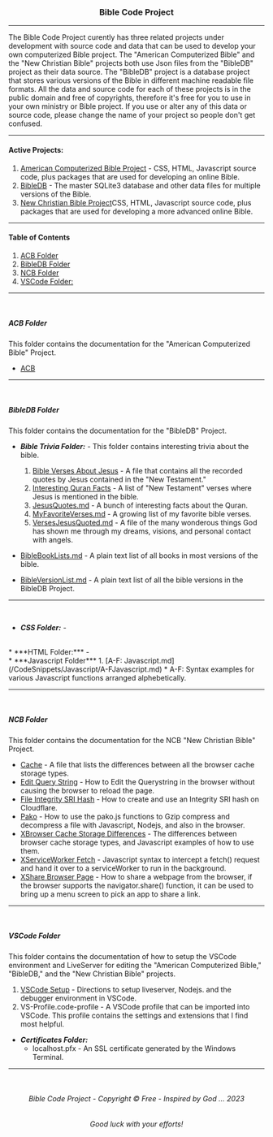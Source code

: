 <h3 align="center">Bible Code Project</h3>

---

The Bible Code Project curently has three related projects under development with source code and data that can be used to develop your own computerized Bible project. The "American Computerized Bible" and the "New Christian Bible" projects both use Json files from the "BibleDB" project as their data source. The "BibleDB" project is a database project that stores various versions of the Bible in different machine readable file formats. All the data and source code for each of these projects is in the public domain and free of copyrights, therefore it's free for you to use in your own ministry or Bible project. If you use or alter any of this data or source code, please change the name of your project so people don't get confused.

---

#### Active Projects:

1. [American Computerized Bible Project](https://github.com/ACB-Bible/AmericanComputerizedBible) - CSS, HTML, Javascript source code, plus packages that are used for developing an online Bible.
2. [BibleDB](https://github.com/ACB-Bible/BibleDB) - The master SQLite3 database and other data files for multiple versions of the Bible.
3. [New Christian Bible Project](https://github.com/ACB-Bible/NCB)CSS, HTML, Javascript source code, plus packages that are used for developing a more advanced online Bible.

---

#### Table of Contents

1. [ACB Folder](#acb-folder)
2. [BibleDB Folder](#bibledb-folder)
3. [NCB Folder](#ncb-folder)
4. [VSCode Folder:](#vscode-folder)

---

<br>

##### ACB Folder
This folder contains the documentation for the "American Computerized Bible" Project.

* [ACB](/ACB/ACB.md)

---

<br>

##### BibleDB Folder
This folder contains the documentation for the "BibleDB" Project.

* ***Bible Trivia Folder:*** - This folder contains interesting trivia about the bible.
    1. [Bible Verses About Jesus](BibleDB/Bible-Trivia/BibleVersesAboutJesus.md) - A file that contains all the recorded quotes by Jesus contained in the "New Testament."
    2. [Interesting Quran Facts](BibleDB/Bible-Trivia/InterestingQuranFacts.md) - A list of "New Testament" verses where Jesus is mentioned in the bible.
    3. [JesusQuotes.md](BibleDB/Bible-Trivia/JesusQuotes.md) - A bunch of interesting facts about the Quran.
    4. [MyFavoriteVerses.md](BibleDB/Bible-Trivia/MyFavoriteVerses.md) - A growing list of my favorite bible verses.
    5. [VersesJesusQuoted.md](BibleDB/Bible-Trivia/VersesJesusQuoted.md) - A file of the many wonderous things God has shown me through my dreams, visions, and personal contact with angels.

* [BibleBookLists.md](BibleDB/BibleBookLists.md) - A plain text list of all books in most versions of the bible.
* [BibleVersionList.md](BibleDB/BibleVersionList.md) - A plain text list of all the bible versions in the BibleDB Project.

---

<br>

* ***CSS Folder:*** - 
<br>
* ***HTML Folder:*** - 
<br>
* ***Javascript Folder***        
    1. [A-F: Javascript.md](/CodeSnippets/Javascript/A-FJavascript.md)
        * A-F: Syntax examples for various Javascript functions arranged alphebetically.

---

<br>


##### NCB Folder
This folder contains the documentation for the NCB "New Christian Bible" Project.

* [Cache](/NCB/Cache.md) - A file that lists the differences between all the browser cache storage types.
* [Edit Query String](/NCB/EditQueryString.md) - How to Edit the Querystring in the browser without causing the browser to reload the page.
* [File Integrity SRI Hash](/NCB/FileIntegritySRIHash.md) - How to create and use an Integrity SRI hash on Cloudflare.
* [Pako](/NCB/Pako.md) - How to use the pako.js functions to Gzip compress and decompress a file with Javascript, Nodejs, and also in the browser.
* [XBrowser Cache Storage Differences](/NCB/XBrowserStorageDifferences.md) - The differences between browser cache storage types, and Javascript examples of how to use them.
* [XServiceWorker Fetch](/NCB/XServiceWorkerFetch.md) - Javascript syntax to intercept a fetch() request and hand it over to a serviceWorker to run in the background.
* [XShare Browser Page](/NCB/XShareBrowserPage.md) - How to share a webpage from the browser, if the browser supports the navigator.share() function, it can be used to bring up a menu screen to pick an app to share a link.
---

<br>

##### VSCode Folder
This folder contains the documentation of how to setup the VSCode environment and LiveServer for editing the "American Computerized Bible," "BibleDB," and the "New Christian Bible" projects.

1. [VSCode Setup](/VSCode/VSCodeSetup.md) - Directions to setup liveserver, Nodejs. and the debugger environment in VSCode.
2. VS-Profile.code-profile - A VSCode profile that can be imported into VSCode. This profile contains the settings and extensions that I find most helpful. 

* ***Certificates Folder:***
    * localhost.pfx - An SSL certificate generated by the Windows Terminal.    

---

<br>

<h6 align="center" title="God's Word Is Not For Sale">Bible Code Project - Copyright © Free - Inspired by God ... 2023</h3>
<h6 align="center">Good luck with your efforts!</h6>